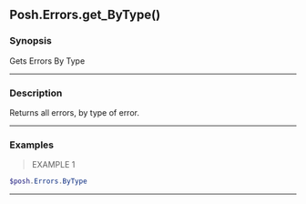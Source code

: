 Posh.Errors.get_ByType()
------------------------

### Synopsis
Gets Errors By Type

---

### Description

Returns all errors, by type of error.

---

### Examples
> EXAMPLE 1

```PowerShell
$posh.Errors.ByType
```

---
